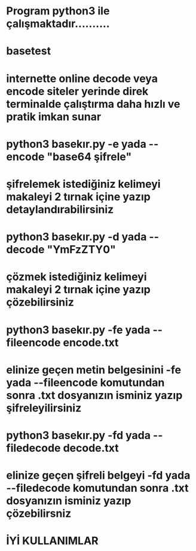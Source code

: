 #    Program python3 ile çalışmaktadır..........
# basetest
# internette online decode veya encode siteler yerinde direk terminalde çalıştırma daha hızlı ve pratik imkan sunar
# python3 basekır.py -e yada --encode "base64 şifrele"
# şifrelemek istediğiniz kelimeyi makaleyi 2 tırnak içine yazıp detaylandırabilirsiniz

# python3 basekır.py -d yada --decode "YmFzZTY0"
# çözmek istediğiniz kelimeyi makaleyi 2 tırnak içine yazıp çözebilirsiniz

# python3 basekır.py -fe yada --fileencode encode.txt
# elinize geçen metin belgesinini -fe yada --fileencode komutundan sonra .txt dosyanızın isminiz yazıp şifreleyilirsiniz

# python3 basekır.py -fd yada --filedecode decode.txt
# elinize geçen şifreli belgeyi -fd yada --filedecode komutundan sonra .txt dosyanızın isminiz yazıp çözebilirsniz


#                                İYİ KULLANIMLAR

